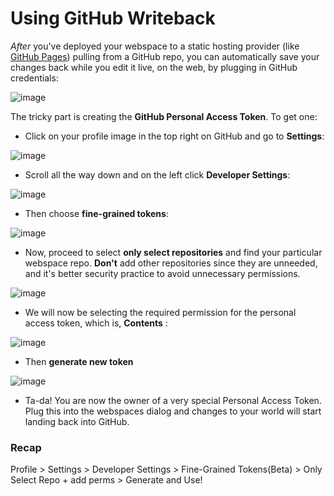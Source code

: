 # Using GitHub Writeback

*After* you've deployed your webspace to a static hosting provider (like [GitHub Pages](https://pages.github.com/)) pulling from a GitHub repo, you can automatically save your changes back while you edit it live, on the web, by plugging in GitHub credentials:

![image](https://user-images.githubusercontent.com/220020/209758238-e097a2f9-ddaf-44cf-beb0-33b05dcd0802.png)

The tricky part is creating the **GitHub Personal Access Token**. To get one:

- Click on your profile image in the top right on GitHub and go to **Settings**:

![image](https://user-images.githubusercontent.com/220020/209758352-c677c0cd-81a3-4187-a29b-31565c8594a1.png)

- Scroll all the way down and on the left click **Developer Settings**:

![image](https://user-images.githubusercontent.com/220020/209758413-19b732b6-7c9c-4e6b-a195-b928a2722c1a.png)

- Then choose **fine-grained tokens**:

![image](https://user-images.githubusercontent.com/220020/209758531-8b372422-f49e-4924-aed0-09d87e143af5.png)

- Now, proceed to select **only select repositories** and find your particular webspace repo. **Don't** add other repositories since they are unneeded, and it's better security practice to avoid unnecessary permissions.

![image](https://media.discordapp.net/attachments/723384793034784901/1057525527235285012/repo_access.png)

- We will now be selecting the required permission for the personal access token, which is, **Contents** : 

![image](https://media.discordapp.net/attachments/723384793034784901/1057529193627385926/contents.png)

- Then **generate new token**

![image](https://user-images.githubusercontent.com/220020/209758560-0335d355-7e1c-4551-9f71-7ecb62b4680c.png)

- Ta-da! You are now the owner of a very special Personal Access Token. Plug this into the webspaces dialog and changes to your world will start landing back into GitHub.

### Recap

Profile > Settings > Developer Settings > Fine-Grained Tokens(Beta) > Only Select Repo + add perms > Generate and Use!

